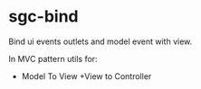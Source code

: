 sgc-bind
========

Bind ui events outlets and model event with view.  

In MVC pattern utils for:
+ Model To View
+View to Controller 


